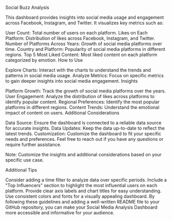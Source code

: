 Social Buzz Analysis

This dashboard provides insights into social media usage and engagement across Facebook, Instagram, and Twitter. It visualizes key metrics such as:

User Count: Total number of users on each platform.
Likes on Each Platform: Distribution of likes across Facebook, Instagram, and Twitter.
Number of Platforms Across Years: Growth of social media platforms over time.
Country and Platform: Popularity of social media platforms in different regions.
Top 5 Most Liked Content: Most liked content on each platform categorized by emotion.
How to Use

Explore Charts: Interact with the charts to understand the trends and patterns in social media usage.
Analyze Metrics: Focus on specific metrics to gain deeper insights into social media engagement.
Insights

Platform Growth: Track the growth of social media platforms over the years.
User Engagement: Analyze the distribution of likes across platforms to identify popular content.
Regional Preferences: Identify the most popular platforms in different regions.
Content Trends: Understand the emotional impact of content on users.
Additional Considerations

Data Source: Ensure the dashboard is connected to a reliable data source for accurate insights.
Data Updates: Keep the data up-to-date to reflect the latest trends.
Customization: Customize the dashboard to fit your specific needs and preferences.
Feel free to reach out if you have any questions or require further assistance.

Note:
Customize the insights and additional considerations based on your specific use case.

Additional Tips

Consider adding a time filter to analyze data over specific periods.
Include a "Top Influencers" section to highlight the most influential users on each platform.
Provide clear axis labels and chart titles for easy understanding.
Use consistent colors and fonts for a visually appealing dashboard.
By following these guidelines and adding a well-written README file to your GitHub repository, you can make your Social Media Analysis Dashboard more accessible and informative for your audience.








